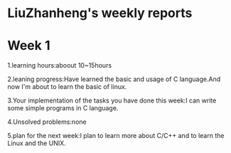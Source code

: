 # LiuZhanheng's weekly reports
# Week 1
1.learning hours:aboout 10~15hours

2.leaning progress:Have learned the basic and usage of C language.And now I'm about to learn the basic of linux.

3.Your implementation of the tasks you have done this week:I can write some simple programs in C language.

4.Unsolved problems:none

5.plan for the next week:I plan to learn more about C/C++ and to learn the Linux and the UNIX.

